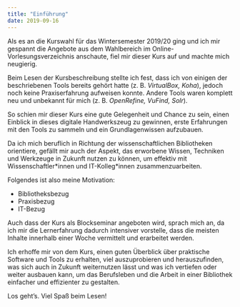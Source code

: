 ```yaml
---
title: "Einführung"
date: 2019-09-16
---
```


Als es an die Kurswahl für das Wintersemester 2019/20 ging und ich mir gespannt die Angebote aus dem Wahlbereich im Online-Vorlesungsverzeichnis anschaute, fiel mir dieser Kurs auf und machte mich neugierig.

Beim Lesen der Kursbeschreibung stellte ich fest, dass ich von einigen der beschriebenen Tools bereits gehört hatte (z. B. *VirtualBox, Koha*), jedoch noch keine Praxiserfahrung aufweisen konnte. Andere Tools waren komplett neu und unbekannt für mich (z. B. *OpenRefine, VuFind, Solr*).

So schien mir dieser Kurs eine gute Gelegenheit und Chance zu sein, einen Einblick in dieses digitale Handwerkszeug zu gewinnen, erste Erfahrungen mit den Tools zu sammeln und ein Grundlagenwissen aufzubauen.

Da ich mich beruflich in Richtung der wissenschaftlichen Bibliotheken orientiere, gefällt mir auch der Aspekt, das erworbene Wissen, Techniken und Werkzeuge in Zukunft nutzen zu können, um effektiv mit Wissenschaftler\*innen und IT-Kolleg\*innen zusammenzuarbeiten.

Folgendes ist also meine Motivation:
-	Bibliotheksbezug
-	Praxisbezug
-	IT-Bezug

Auch dass der Kurs als Blockseminar angeboten wird, sprach mich an, da ich mir die Lernerfahrung dadurch intensiver vorstelle, dass die meisten Inhalte innerhalb einer Woche vermittelt und erarbeitet werden.

Ich erhoffe mir von dem Kurs, einen guten Überblick über praktische Software und Tools zu erhalten, viel auszuprobieren und herauszufinden, was sich auch in Zukunft weiternutzen lässt und was ich vertiefen oder weiter ausbauen kann, um das Berufsleben und die Arbeit in einer Bibliothek einfacher und effizienter zu gestalten.

Los geht’s. Viel Spaß beim Lesen!
